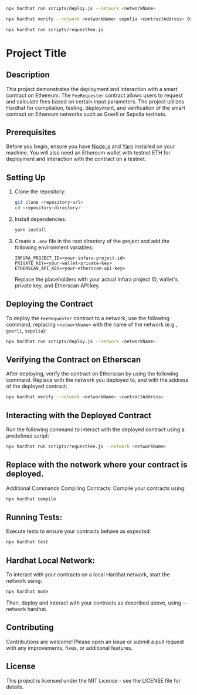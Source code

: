 
```sh
npx hardhat run scripts/deploy.js --network <networkName>

npx hardhat verify --network <networkName> sepolia <contractAddress> 0x5a9652ff0493D6fFa37F56F8278a8F5F22A3B551

npx hardhat run scripts/requestFee.js
```

# Project Title

## Description

This project demonstrates the deployment and interaction with a smart contract on Ethereum. The `FeeRequester` contract allows users to request and calculate fees based on certain input parameters. The project utilizes Hardhat for compilation, testing, deployment, and verification of the smart contract on Ethereum networks such as Goerli or Sepolia testnets.

## Prerequisites

Before you begin, ensure you have [Node.js](https://nodejs.org/) and [Yarn](https://classic.yarnpkg.com/en/docs/install) installed on your machine. You will also need an Ethereum wallet with testnet ETH for deployment and interaction with the contract on a testnet.

## Setting Up

1. Clone the repository:
    ```sh
    git clone <repository-url>
    cd <repository-directory>
    ```

2. Install dependencies:
    ```sh
    yarn install
    ```

3. Create a `.env` file in the root directory of the project and add the following environment variables:
    ```plaintext
    INFURA_PROJECT_ID=<your-infura-project-id>
    PRIVATE_KEY=<your-wallet-private-key>
    ETHERSCAN_API_KEY=<your-etherscan-api-key>
    ```

    Replace the placeholders with your actual Infura project ID, wallet's private key, and Etherscan API key.

## Deploying the Contract

To deploy the `FeeRequester` contract to a network, use the following command, replacing `<networkName>` with the name of the network (e.g., `goerli`, `sepolia`):

```sh
npx hardhat run scripts/deploy.js --network <networkName>
```

## Verifying the Contract on Etherscan
After deploying, verify the contract on Etherscan by using the following command. Replace <networkName> with the network you deployed to, and <contractAddress> with the address of the deployed contract:

```sh
npx hardhat verify --network <networkName> <contractAddress>
```

## Interacting with the Deployed Contract
Run the following command to interact with the deployed contract using a predefined script:

```sh
npx hardhat run scripts/requestFee.js --network <networkName>
```

## Replace <networkName> with the network where your contract is deployed.

Additional Commands
Compiling Contracts:
Compile your contracts using:

```sh
npx hardhat compile
```

## Running Tests:
Execute tests to ensure your contracts behave as expected:

```sh
npx hardhat test
```

## Hardhat Local Network:
To interact with your contracts on a local Hardhat network, start the network using:

```sh
npx hardhat node
```
Then, deploy and interact with your contracts as described above, using --network hardhat.

## Contributing
Contributions are welcome! Please open an issue or submit a pull request with any improvements, fixes, or additional features.

## License
This project is licensed under the MIT License - see the LICENSE file for details.
